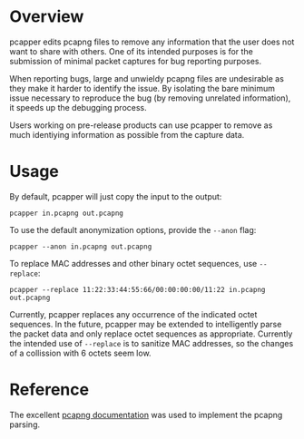 # Overview

pcapper edits pcapng files to remove any information that the user does not
want to share with others. One of its intended purposes is for the submission
of minimal packet captures for bug reporting purposes.

When reporting bugs, large and unwieldy pcapng files are undesirable as they
make it harder to identify the issue. By isolating the bare minimum issue
necessary to reproduce the bug (by removing unrelated information), it speeds
up the debugging process.

Users working on pre-release products can use pcapper to remove as much
identiying information as possible from the capture data.

# Usage

By default, pcapper will just copy the input to the output:

    pcapper in.pcapng out.pcapng

To use the default anonymization options, provide the `--anon` flag:

    pcapper --anon in.pcapng out.pcapng

To replace MAC addresses and other binary octet sequences, use `--replace`:

    pcapper --replace 11:22:33:44:55:66/00:00:00:00/11:22 in.pcapng out.pcapng

Currently, pcapper replaces any occurrence of the indicated octet sequences. In
the future, pcapper may be extended to intelligently parse the packet data and
only replace octet sequences as appropriate. Currently the intended use of
`--replace` is to sanitize MAC addresses, so the changes of a collission with 6
octets seem low.

# Reference

The excellent [pcapng documentation](https://github.com/pcapng/pcapng) was used
to implement the pcapng parsing.
